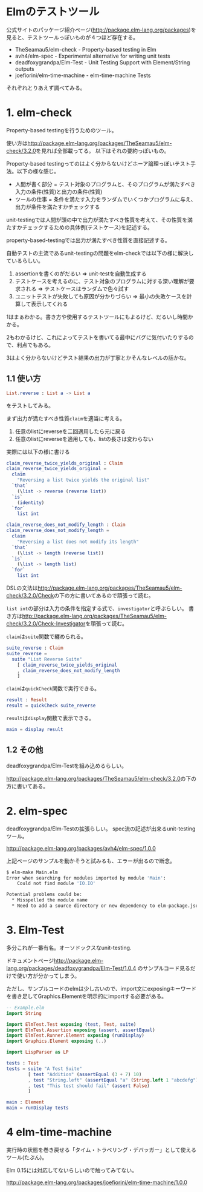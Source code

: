 # Elmのテストツール

公式サイトのパッケージ紹介ページ(<http://package.elm-lang.org/packages>)を見ると、テストツールっぽいものが４つほど存在する。

* TheSeamau5/elm-check - Property-based testing in Elm
* avh4/elm-spec - Experimental alternative for writing unit tests
* deadfoxygrandpa/Elm-Test - Unit Testing Support with Element/String outputs
* joefiorini/elm-time-machine - elm-time-machine Tests

それぞれとりあえず調べてみる。

# 1. elm-check
Property-based testingを行うためのツール。

使い方は<http://package.elm-lang.org/packages/TheSeamau5/elm-check/3.2.0>を見れば全部載ってる。
以下はそれの要約っぽいもの。

Property-based testingってのはよく分からないけどホーア論理っぽいテスト手法。以下の様な感じ。

* 人間が書く部分 = テスト対象のプログラムと、そのプログラムが満たすべき入力の条件(性質)と出力の条件(性質)
* ツールの仕事 = 条件を満たす入力をランダムでいくつかプログラムに与え、出力が条件を満たすかチェックする

unit-testingでは人間が頭の中で出力が満たすべき性質を考えて、その性質を満たすかチェックするための具体例(テストケース)を記述する。

property-based-testingでは出力が満たすべき性質を直接記述する。

自動テストの主流であるunit-testingの問題をelm-checkでは以下の様に解決しているらしい。

1. assertionを書くのがだるい => unit-testを自動生成する
2. テストケースを考えるのに、テスト対象のプログラムに対する深い理解が要求される => テストケースはランダムで色々試す
3. ユニットテストが失敗しても原因が分かりづらい => 最小の失敗ケースを計算して表示してくれる

1はまぁわかる。書き方や使用するテストツールにもよるけど、だるいし時間かかる。

2もわかるけど、これによってテストを書いてる最中にバグに気付いたりするので、利点でもある。

3はよく分からないけどテスト結果の出力が丁寧とかそんなレベルの話かな。

## 1.1 使い方

```elm
List.reverse : List a -> List a
```
をテストしてみる。

まず出力が満たすべき性質`claim`を適当に考える。

1. 任意のlistにreverseを二回適用したら元に戻る
2. 任意のlistにreverseを適用しても、listの長さは変わらない


実際には以下の様に書ける
```elm
claim_reverse_twice_yields_original : Claim
claim_reverse_twice_yields_original =
  claim
    "Reversing a list twice yields the original list"
  `that`
    (\list -> reverse (reverse list))
  `is`
    (identity)
  `for`
    list int

claim_reverse_does_not_modify_length : Claim
claim_reverse_does_not_modify_length =
  claim
    "Reversing a list does not modify its length"
  `that`
    (\list -> length (reverse list))
  `is`
    (\list -> length list)
  `for`
    list int
```
DSLの文法は<http://package.elm-lang.org/packages/TheSeamau5/elm-check/3.2.0/Check>の下の方に書いてあるので頑張って読む。

`list int`の部分は入力の条件を指定する式で、`investigator`と呼ぶらしい。
書き方は<http://package.elm-lang.org/packages/TheSeamau5/elm-check/3.2.0/Check-Investigator>を頑張って読む。

`claim`は`suite`関数で纏められる。
```elm
suite_reverse : Claim
suite_reverse =
  suite "List Reverse Suite"
    [ claim_reverse_twice_yields_original
    , claim_reverse_does_not_modify_length
    ]
```

`claim`は`quickCheck`関数で実行できる。
```elm
result : Result
result = quickCheck suite_reverse
```

`result`は`display`関数で表示できる。
```elm
main = display result
```

## 1.2 その他
deadfoxygrandpa/Elm-Testを組み込めるらしい。

<http://package.elm-lang.org/packages/TheSeamau5/elm-check/3.2.0>の下の方に書いてある。

# 2. elm-spec
deadfoxygrandpa/Elm-Testの拡張らしい。
spec流の記述が出来るunit-testingツール。

<http://package.elm-lang.org/packages/avh4/elm-spec/1.0.0>

上記ページのサンプルを動かそうと試みるも、エラーが出るので断念。
```sh
$ elm-make Main.elm
Error when searching for modules imported by module 'Main':
    Could not find module 'IO.IO'

Potential problems could be:
  * Misspelled the module name
  * Need to add a source directory or new dependency to elm-package.json
```

# 3. Elm-Test
多分これが一番有名。オーソドックスなunit-testing.

ドキュメントページ<http://package.elm-lang.org/packages/deadfoxygrandpa/Elm-Test/1.0.4>
のサンプルコード見るだけで使い方が分かってしまう。

ただし、サンプルコードのelmは少し古いので、import文にexposingキーワードを書き足してGraphics.Elementを明示的にimportする必要がある。

```elm
-- Example.elm
import String

import ElmTest.Test exposing (test, Test, suite)
import ElmTest.Assertion exposing (assert, assertEqual)
import ElmTest.Runner.Element exposing (runDisplay)
import Graphics.Element exposing (..)

import LispParser as LP

tests : Test
tests = suite "A Test Suite"
        [ test "Addition" (assertEqual (3 + 7) 10)
        , test "String.left" (assertEqual "a" (String.left 1 "abcdefg"))
        , test "This test should fail" (assert False)
        ]

main : Element
main = runDisplay tests
```

# 4 elm-time-machine
実行時の状態を巻き戻せる「タイム・トラベリング・デバッガー」として使えるツール(たぶん)。

Elm 0.15には対応してないらしいので触ってみてない。

<http://package.elm-lang.org/packages/joefiorini/elm-time-machine/1.0.0>
